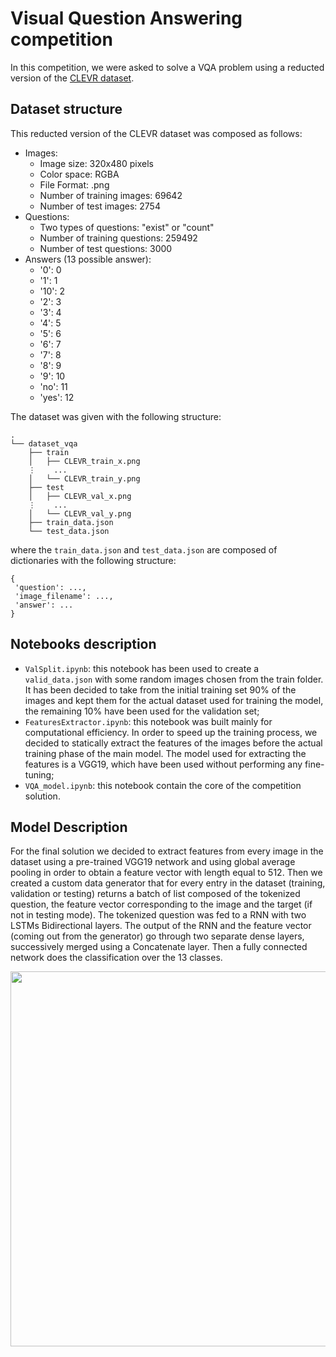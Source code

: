 # Visual Question Answering competition 
In this competition, we were asked to solve a VQA problem using a reducted version of the [CLEVR dataset](https://cs.stanford.edu/people/jcjohns/clevr/). 

## Dataset structure
This reducted version of the CLEVR dataset was composed as follows:
* Images:
  * Image size: 320x480 pixels
  * Color space: RGBA
  * File Format: .png
  * Number of training images: 69642
  * Number of test images: 2754
* Questions:
  * Two types of questions: "exist" or "count"
  * Number of training questions: 259492
  * Number of test questions: 3000
* Answers (13 possible answer):
  * '0': 0
  * '1': 1
  * '10': 2
  * '2': 3
  * '3': 4
  * '4': 5
  * '5': 6
  * '6': 7
  * '7': 8
  * '8': 9
  * '9': 10
  * 'no': 11
  * 'yes': 12

The dataset was given with the following structure:

```
.
└── dataset_vqa
    ├── train
    │   ├── CLEVR_train_x.png
    ⋮    ...
    │   └── CLEVR_train_y.png
    ├── test
    │   ├── CLEVR_val_x.png
    ⋮    ...
    │   └── CLEVR_val_y.png
    ├── train_data.json
    └── test_data.json
```
where the `train_data.json` and `test_data.json` are composed of dictionaries with the following structure:

```
{
 'question': ...,
 'image_filename': ..., 
 'answer': ...
}
```

## Notebooks description
* `ValSplit.ipynb`: this notebook has been used to create a `valid_data.json` with some random images chosen from the train folder. It has been decided to take from the initial training set 90% of the images and kept them for the actual dataset used for training the model, the remaining 10% have been used for the validation set;
* `FeaturesExtractor.ipynb`: this notebook was built mainly for computational efficiency. In order to speed up the training process, we decided to statically extract the features of the images before the actual training phase of the main model. The model used for extracting the features is a VGG19, which have been used without performing any fine-tuning;
* `VQA_model.ipynb`: this notebook contain the core of the competition solution.

## Model Description
For the final solution we decided to extract features from every image in the dataset using a pre-trained VGG19 network and using global average pooling in order to obtain a feature vector with length equal to 512. Then we created a custom data generator that for every entry in the dataset (training, validation or testing) returns a batch of list composed of the tokenized question, the feature vector corresponding to the image and the target (if not in testing mode). The tokenized question was fed to a RNN with two LSTMs Bidirectional layers. The output of the RNN and the feature vector (coming out from the generator) go through two separate dense layers, successively merged using a Concatenate layer. Then a fully connected network does the classification over the 13 classes.

<img src="https://user-images.githubusercontent.com/19633559/109686321-742cf380-7b82-11eb-91b3-ffaacb326df7.jpg" width=600>




